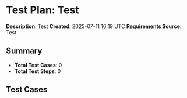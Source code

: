 # Test Plan: Test

**Description**: Test
**Created**: 2025-07-11 16:19 UTC
**Requirements Source**: Test

## Summary
- **Total Test Cases**: 0
- **Total Test Steps**: 0

## Test Cases
